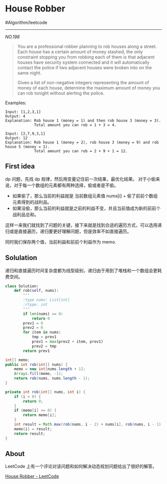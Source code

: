 # House Robber
#Algorithm/leetcode
- - - -
*NO.198*

> You are a professional robber planning to rob houses along a street. Each house has a certain amount of money stashed, the only constraint stopping you from robbing each of them is that adjacent houses have security system connected and it will automatically contact the police if two adjacent houses were broken into on the same night.  
>   
> Given a list of non-negative integers representing the amount of money of each house, determine the maximum amount of money you can rob tonight without alerting the police.  

Examples:

```
Input: [1,2,3,1]
Output: 4
Explanation: Rob house 1 (money = 1) and then rob house 3 (money = 3).
             Total amount you can rob = 1 + 3 = 4.

Input: [2,7,9,3,1]
Output: 12
Explanation: Rob house 1 (money = 2), rob house 3 (money = 9) and rob house 5 (money = 1).
             Total amount you can rob = 2 + 9 + 1 = 12.
```


## First idea
dp 问题，先找 dp 规律，然后用变量记住前一次结果，最优化结果。
对于小偷来说，对于每一个数组的元素都有两种选择，偷或者是不偷。
* 如果偷了，那么当前的利益就是 当前数组元素值 nums[i] + 偷了前前个数组元素得到的战利品。
* 如果没偷，那么当前的利益就是之前的利益不变，并且当前值成为新的前前个战利品总和。

这样一来我们就找到了问题的关键，接下来就是找到合适的遍历方式，可以选用递归或是直接遍历，递归要更好理解问题，但是效率不如直接遍历。

同时我们保存两个值，当前利益和前前个利益作为 memo.

## Solulation
递归和直接遍历时间复杂度都为线型级别，递归由于用到了堆栈和一个数组会更耗费空间。


```python
class Solution:
    def rob(self, nums):
        """
        :type nums: List[int]
        :rtype: int
        """
        if len(nums) == 0:
            return 0
        prev1 = 0
        prev2 = 0
        for item in nums:
            tmp = prev1
            prev1 = max(prev2 + item, prev1)
            prev2 = tmp
        return prev1
```

```java
int[] memo;
public int rob(int[] nums) {
    memo = new int[nums.length + 1];
    Arrays.fill(memo, -1);
    return rob(nums, nums.length - 1);
}

private int rob(int[] nums, int i) {
    if (i < 0) {
        return 0;
    }
    if (memo[i] >= 0) {
        return memo[i];
    }
    int result = Math.max(rob(nums, i - 2) + nums[i], rob(nums, i - 1));
    memo[i] = result;
    return result;
}
```

## About

LeetCode 上有一个评论对该问题和如何解决动态规划问题给出了很好的解答。

[House Robber - LeetCode](https://leetcode.com/problems/house-robber/discuss/156523/From-good-to-great.-How-to-approach-most-of-DP-problems.)